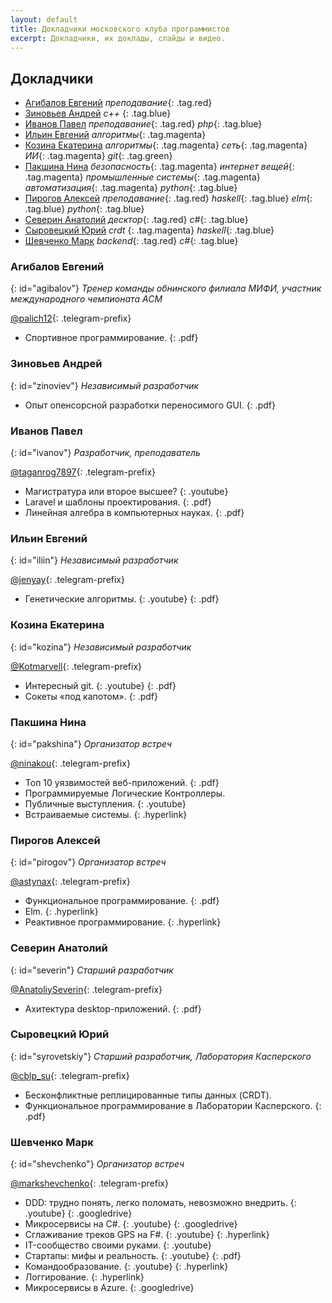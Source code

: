 ```yaml
---
layout: default
title: Докладчики московского клуба программистов
excerpt: Докладчики, их доклады, слайды и видео.
---
```


## Докладчики
* [Агибалов Евгений](#agibalov) *преподавание*{: .tag.red}
* [Зиновьев Андрей](#zinoviev) *c++* {: .tag.blue}
* [Иванов Павел](#ivanov) *преподавание*{: .tag.red} *php*{: .tag.blue}
* [Ильин Евгений](#iliin) *алгоритмы*{: .tag.magenta}
* [Козина Екатерина](#kozina) *алгоритмы*{: .tag.magenta} *сеть*{: .tag.magenta} *ИИ*{: .tag.magenta} *git*{: .tag.green}
* [Пакшина Нина](#pakshina) *безопасность*{: .tag.magenta} *интернет вещей*{: .tag.magenta} *промышленные системы*{: .tag.magenta} *автоматизация*{: .tag.magenta} *python*{: .tag.blue}
* [Пирогов Алексей](#pirogov) *преподавание*{: .tag.red} *haskell*{: .tag.blue} *elm*{: .tag.blue} *python*{: .tag.blue}
* [Северин Анатолий](#severin) *десктор*{: .tag.red} *c#*{: .tag.blue}
* [Сыровецкий Юрий](#syrovetskiy) *crdt* {: .tag.magenta} *haskell*{: .tag.blue}
* [Шевченко Марк](#shevchenko) *backend*{: .tag.red} *c#*{: .tag.blue}


### Агибалов Евгений
{: id="agibalov"}
*Тренер команды обнинского филиала МИФИ, участник международного чемпионата ACM*

[@palich12](tg://resolve?domain=palich12){: .telegram-prefix}

* Спортивное программирование. [](http://prog.msk.ru/downloads/acm.pdf){: .pdf}


### Зиновьев Андрей
{: id="zinoviev"}
*Независимый разработчик*

* Опыт опенсорсной разработки переносимого GUI. [](http://prog.msk.ru/downloads/compy.pdf){: .pdf}


### Иванов Павел
{: id="ivanov"}
*Разработчик, преподаватель*

[@taganrog7897](tg://resolve?domain=taganrog7897){: .telegram-prefix}

* Магистратура или второе высшее? [](https://youtu.be/_9ANSi31ZHc){: .youtube}
* Laravel и шаблоны проектирования. [](http://prog.msk.ru/downloads/laravel-php-patterns.pdf){: .pdf}
* Линейная алгебра в компьютерных науках. [](http://prog.msk.ru/downloads/la-in-cs.pdf){: .pdf}


### Ильин Евгений
{: id="iliin"}
*Независимый разработчик*

[@jenyay](tg://resolve?domain=jenyay){: .telegram-prefix}

* Генетические алгоритмы. [](https://youtu.be/89Wk0kNnbJQ){: .youtube} [](http://prog.msk.ru/downloads/genetic-algorithms.pdf){: .pdf}


### Козина Екатерина
{: id="kozina"}
*Независимый разработчик*

[@Kotmarvell](tg://resolve?domain=Kotmarvell){: .telegram-prefix}

* Интересный git. [](https://youtu.be/GrPkMhZ_C9w){: .youtube} [](http://prog.msk.ru/downloads/advanced-git.pdf){: .pdf}
* Сокеты «под капотом». [](http://prog.msk.ru/downloads/sockets-under-bonnet.pdf){: .pdf}


### Пакшина Нина
{: id="pakshina"}
*Организатор встреч*

[@ninakou](tg://resolve?domain=ninakou){: .telegram-prefix}

* Топ 10 уязвимостей веб-приложений. [](http://prog.msk.ru/downloads/owasp.pdf){: .pdf} 
* Программируемые Логические Контроллеры.
* Публичные выступления. [](https://youtu.be/IEcxTJ_gja8){: .youtube}
* Встраиваемые системы. [](https://habr.com/post/358340/){: .hyperlink}


### Пирогов Алексей
{: id="pirogov"}
*Организатор встреч*

[@astynax](tg://resolve?domain=astynax){: .telegram-prefix}

* Функциональное программирование. [](https://box.kaspersky.com/d/40f9231d6dfe4f789d31/files/?p=/%D0%90%D0%BB%D0%B5%D0%BA%D1%81%D0%B5%D0%B9%20%D0%9F%D0%B8%D1%80%D0%BE%D0%B3%D0%BE%D0%B2%20-%20%D0%A4%D1%83%D0%BD%D0%BA%D1%86%D0%B8%D0%BE%D0%BD%D0%B0%D0%BB%D1%8C%D0%BD%D0%BE%D0%B5_%D0%BF%D1%80%D0%BE%D0%B3%D1%80%D0%B0%D0%BC%D0%BC%D0%B8%D1%80%D0%BE%D0%B2%D0%B0%D0%BD%D0%B8%D0%B5.pdf){: .pdf}
* Elm. [](https://astynax.github.io/slides/elm-wtf.html){: .hyperlink}
* Реактивное программирование. [](https://astynax.github.io/slides/reactive){: .hyperlink}


### Северин Анатолий
{: id="severin"}
*Старший разработчик*

[@AnatoliySeverin](tg://resolve?domain=AnatoliySeverin){: .telegram-prefix}

* Ахитектура desktop-приложений. [](http://prog.msk.ru/downloads/ui-1.pdf){: .pdf}


### Сыровецкий Юрий
{: id="syrovetskiy"}
*Старший разработчик, Лаборатория Касперского*

[@cblp_su](tg://resolve?domain=cblp_su){: .telegram-prefix}

* Бесконфликтные реплицированные типы данных (CRDT).
* Функциональное программирование в Лаборатории Касперского. [](https://box.kaspersky.com/d/40f9231d6dfe4f789d31/files/?p=/%D0%AE%D1%80%D0%B8%D0%B9%20%D0%A1%D1%8B%D1%80%D0%BE%D0%B2%D0%B5%D1%86%D0%BA%D0%B8%D0%B9%20-%20FP_in_KL.pdf){: .pdf}


### Шевченко Марк
{: id="shevchenko"}
*Организатор встреч*

[@markshevchenko](tg://resolve?domain=markshevchenko){: .telegram-prefix}

* DDD: трудно понять, легко поломать, невозможно внедрить. [](https://youtu.be/WwRXloRVh74){: .youtube} [](https://docs.google.com/presentation/d/1pwVS3CHFA7V5AqSmOrZACf9gKHFkdXtGH6ZH70V516k/){: .googledrive}
* Микросервисы на C#. [](https://youtu.be/HHQbRDX7g8k){: .youtube} [](https://docs.google.com/presentation/d/1fNFMNp4IjvzSWIBPAqTw_8bqRTibzNFuT7w9cv5OBM8/){: .googledrive}
* Сглаживание треков GPS на F#. [](https://youtu.be/BDVCNNs02b8){: .youtube} [](http://markshevchenko.pro/articles/fsharp-gps-tracks-filtration/){: .hyperlink} 
* IT-сообщество своими руками. [](https://youtu.be/igV9dcVuwqo){: .youtube}
* Стартапы: мифы и реальность. [](https://youtu.be/syNNWFJvsz8){: .youtube} [](http://markshevchenko.pro/download/startups-myths-and-reality.pdf){: .pdf}
* Командообразование. [](https://youtu.be/1WcjGH1uERw){: .youtube} [](http://markshevchenko.pro/presentations/team-building/){: .hyperlink}
* Логгирование. [](http://markshevchenko.pro/2017/09/28/logging/){: .hyperlink}
* Микросервисы в Azure. [](https://docs.google.com/document/d/1SEoK-1oiEI4wNmw3uWBMUxSjMh6VxnQ7v-zfngbRCi8/){: .googledrive}
